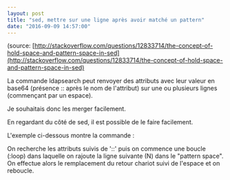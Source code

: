 ```yaml
---
layout: post
title: "sed, mettre sur une ligne après avoir matché un pattern"
date: "2016-09-09 14:57:00"
---
```

<script src="https://pastebin.com/embed_js/d4M43kPz"></script>
(source: [http://stackoverflow.com/questions/12833714/the-concept-of-hold-space-and-pattern-space-in-sed](http://stackoverflow.com/questions/12833714/the-concept-of-hold-space-and-pattern-space-in-sed)


La commande ldapsearch peut renvoyer des attributs avec leur valeur en base64 (présence :: après le nom de l'attribut) sur une ou plusieurs lignes (commençant par un espace).

Je souhaitais donc les merger facilement.

En regardant du côté de sed, il est possible de le faire facilement.

L'exemple ci-dessous montre la commande :

<script src="https://pastebin.com/embed_js/cuqgnzMr"></script>

On recherche les attributs suivis de '::' puis on commence une boucle (:loop) dans laquelle on rajoute la ligne suivante (N) dans le "pattern space". On effectue alors le remplacement du retour chariot suivi de l'espace et on reboucle.


